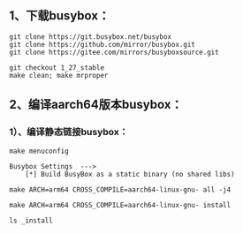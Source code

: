 ## 1、下载busybox：

```shell
git clone https://git.busybox.net/busybox
git clone https://github.com/mirror/busybox.git
git clone https://gitee.com/mirrors/busyboxsource.git

git checkout 1_27_stable
make clean; make mrproper
```

## 2、编译aarch64版本busybox：

### 1）、编译静态链接busybox：

```shell
make menuconfig

Busybox Settings  --->
    [*] Build BusyBox as a static binary (no shared libs)

make ARCH=arm64 CROSS_COMPILE=aarch64-linux-gnu- all -j4

make ARCH=arm64 CROSS_COMPILE=aarch64-linux-gnu- install

ls _install
```
